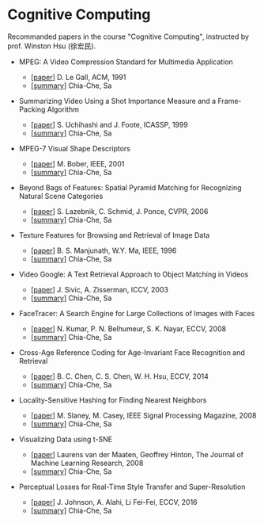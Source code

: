 # Cognitive Computing
Recommanded papers in the course "Cognitive Computing", instructed by prof. Winston Hsu (徐宏民).

- MPEG: A Video Compression Standard for Multimedia Application
  - [[paper](https://sites.cs.ucsb.edu/~almeroth/classes/W10.290F/papers/legall-acm-91.pdf)] D. Le Gall, ACM, 1991
  - [[summary](./mpeg-a_video_compression_standard_for_multimedia_application.md)] Chia-Che, Sa

- Summarizing Video Using a Shot Importance Measure and a Frame-Packing Algorithm
  - [[paper](https://www.fxpal.com/publications/summarizing-video-using-a-shot-importance-measure-and-a-frame-packing-algorithm.pdf)] S. Uchihashi and J. Foote, ICASSP, 1999
  - [[summary](./summarizing_video_using_a_shot_importance_measure_and_a_frame-packing_algorithm.md)] Chia-Che, Sa

- MPEG-7 Visual Shape Descriptors
  - [[paper](http://www.ee.columbia.edu/~sfchang/course/vis/REF/bober-01.pdf)] M. Bober, IEEE, 2001
  - [[summary](./mpeg-7_visual_shape_descriptors.md)] Chia-Che, Sa

- Beyond Bags of Features: Spatial Pyramid Matching for Recognizing Natural Scene Categories
  - [[paper](https://inc.ucsd.edu/~marni/Igert/Lazebnik_06.pdf)] S. Lazebnik, C. Schmid, J. Ponce, CVPR, 2006
  - [[summary](./beyond_bags_of_features-spatial_pyramid_matching_for_recognizing_natural_scene_categories.md)] Chia-Che, Sa

- Texture Features for Browsing and Retrieval of Image Data
  - [[paper](https://www.csie.ntu.edu.tw/~b97053/paper/Texture%20features%20for%20browsing%20and%20retrieval%20of%20image%20data.pdf)] B. S. Manjunath, W.Y. Ma, IEEE, 1996
  - [[summary](./texture_features_for_browsing_and_retrieval_of_image_data.md)] Chia-Che, Sa

- Video Google: A Text Retrieval Approach to Object Matching in Videos
  - [[paper](http://www.robots.ox.ac.uk/~vgg/publications/papers/sivic03.pdf)] J. Sivic, A. Zisserman, ICCV, 2003
  - [[summary](./video_google-a_text_retrieval_approach_to_object_matching_in_videos.md)] Chia-Che, Sa

- FaceTracer: A Search Engine for Large Collections of Images with Faces
  - [[paper](http://www1.cs.columbia.edu/CAVE/publications/pdfs/Kumar_ECCV08.pdf)] N. Kumar, P. N. Belhumeur, S. K. Nayar, ECCV, 2008
  - [[summary](./facetracer-a_search_engine_for_large_collections_of_images_with_faces.md)] Chia-Che, Sa

- Cross-Age Reference Coding for Age-Invariant Face Recognition and Retrieval
  - [[paper](http://cmlab.csie.ntu.edu.tw/~sirius42/papers/chen14eccv.pdf)] B. C. Chen, C. S. Chen, W. H. Hsu, ECCV, 2014
  - [[summary](./cross-age_reference_coding_cor_age-invariant_face_recognition_and_retrieval.md)] Chia-Che, Sa
  
- Locality-Sensitive Hashing for Finding Nearest Neighbors
  - [[paper](https://www.slaney.org/malcolm/yahoo/Slaney2008-LSHTutorial.pdf)] M. Slaney, M. Casey, IEEE Signal Processing Magazine, 2008
  - [[summary](./locality-sensitive_hashing_for_finding_nearest_neighbors.md)] Chia-Che, Sa

- Visualizing Data using t-SNE
  - [[paper](http://www.jmlr.org/papers/volume9/vandermaaten08a/vandermaaten08a.pdf)] Laurens van der Maaten, Geoffrey Hinton, The Journal of Machine Learning Research, 2008
  - [[summary](./visualizing_data_using_t-sne.md)] Chia-Che, Sa

- Perceptual Losses for Real-Time Style Transfer and Super-Resolution
  - [[paper](https://arxiv.org/pdf/1603.08155.pdf)] J. Johnson, A. Alahi, Li Fei-Fei, ECCV, 2016
  - [[summary](./perceptual_losses_for_real-time_style_transfer_and_super-resolution.md)] Chia-Che, Sa

